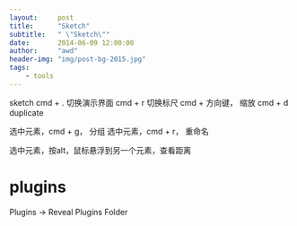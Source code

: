 ```yaml
---
layout:     post
title:      "Sketch"
subtitle:   " \"Sketch\""
date:       2014-06-09 12:00:00
author:     "awd"
header-img: "img/post-bg-2015.jpg"
tags:
    - tools
---
```


sketch
cmd + . 切换演示界面
cmd + r 切换标尺
cmd + 方向键， 缩放
cmd + d duplicate

选中元素，cmd + g， 分组
选中元素，cmd + r， 重命名




选中元素，按alt，鼠标悬浮到另一个元素，查看距离



# plugins

Plugins -> Reveal  Plugins Folder
